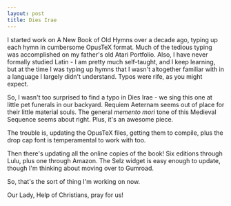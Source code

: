 ```yaml
---
layout: post
title: Dies Irae
---
```

I started work on A New Book of Old Hymns over a decade ago, typing up each hymn in cumbersome OpusTeX format. Much of the tedious typing was accomplished on my father's old Atari Portfolio. Also, I have never formally studied Latin - I am pretty much self-taught, and I keep learning, but at the time I was typing up hymns that I wasn't altogether familiar with in a language I largely didn't understand. Typos were rife, as you might expect.

So, I wasn't too surprised to find a typo in Dies Irae - we sing this one at little pet funerals in our backyard. Requiem Aeternam seems out of place for their little material souls. The general _memento mori_ tone of this Medieval Sequence seems about right. Plus, it's an awesome piece.

The trouble is, updating the OpusTeX files, getting them to compile, plus the drop cap font is temperamental to work with too.

Then there's updating all the online copies of the book! Six editions through Lulu, plus one through Amazon. The Selz widget is easy enough to update, though I'm thinking about moving over to Gumroad.

So, that's the sort of thing I'm working on now.

Our Lady, Help of Christians, pray for us!
